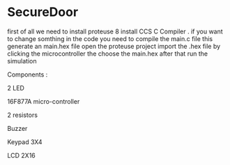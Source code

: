 # SecureDoor
first of all we need to install proteuse 8 
install CCS  C Compiler .
if you want to change somthing in the code you need to compile the main.c file
this generate an main.hex file 
open the proteuse  project  import the .hex file by clicking the microcontroller 
the choose the main.hex after that run the simulation 


Components :

2 LED 


16F877A micro-controller 


2 resistors


Buzzer 


Keypad 3X4


LCD 2X16


